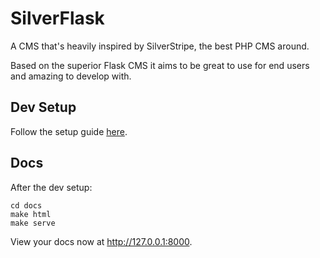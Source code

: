 # SilverFlask 

A CMS that's heavily inspired by SilverStripe, the best PHP CMS around. 

Based on the superior Flask CMS it aims to be great to use for end users and amazing to develop with.

## Dev Setup
Follow the setup guide [here](https://github.com/wolfv/SilverFlask/blob/master/docs/index.rst#installation).

## Docs
After the dev setup:

    cd docs
    make html
    make serve

View your docs now at <http://127.0.0.1:8000>.
